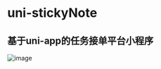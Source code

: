 # uni-stickyNote

## 基于uni-app的任务接单平台小程序


![image](https://user-images.githubusercontent.com/52984307/115812775-87429e00-a424-11eb-9ff5-7075fd78d370.png)
